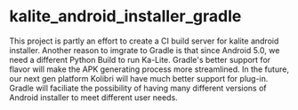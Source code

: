 # kalite_android_installer_gradle
This project is partly an effort to create a CI build server for kalite android installer. Another reason to imgrate to Gradle is that since Android 5.0, we need a different Python Build to run Ka-Lite. Gradle's better support for flavor will make the APK generating process more streamlined.
In the future, our next gen platform Kolibri will have much better support for plug-in. Gradle will faciliate the possibility of having many different versions of Android installer to meet different user needs.
